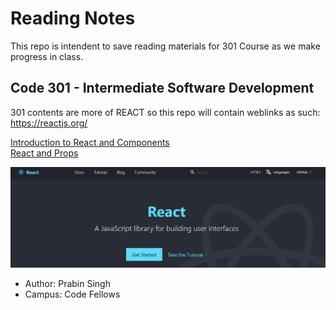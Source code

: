 # Reading Notes
This repo is intendent to save reading materials for 301 Course as we make progress in class.


## Code 301 - Intermediate Software Development

301 contents are more of REACT so this repo will contain weblinks as such:  
https://reactjs.org/  

[Introduction to React and Components](class01.md)  
[React and Props](class02.md)  

![Alt text](/assests/react.PNG?raw=true "react")

- Author: Prabin Singh
- Campus: Code Fellows


